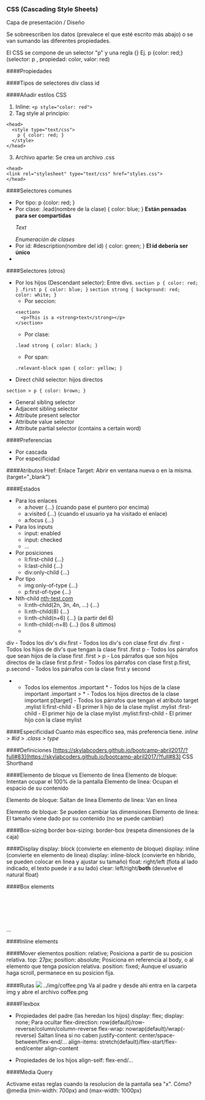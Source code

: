 ### CSS (Cascading Style Sheets)
Capa de presentación / Diseño

Se sobreescriben los datos (prevalece el que esté escrito más abajo) o se van sumando las diferentes propiedades.

El CSS se compone de un selector "p" y una regla {}
Ej. p {color: red;} (selector: p , propiedad: color, valor: red)

####Propiedades

####Tipos de selectores
div
class
id

####Añadir estilos CSS
1. Inline: ```<p style="color: red">```
2. Tag style al principio:
```
<head>
  <style type="text/css">
    p { color: red; }
  </style>
</head>
```
3. Archivo aparte: Se crea un archivo .css
```
<head>
<link rel="stylesheet" type="text/css" href="styles.css">
</head>
```

####Selectores comunes
- Por tipo: p {color: red; }
- Por clase: .lead(nombre de la clase) { color: blue; } **Están pensadas para ser compartidas** *<p class="lead important first">Text</p> Enumeración de clases*
- Por id: #description(nombre del id) { color: green; } **El id debería ser único**
- 
####Selectores (otros)
- Por los hijos (Descendant selector): Entre divs. 
```section p { color: red; }```
```.first p { color: blue; }```
```section strong { background: red; color: white; }``` 
    * Por seccion: 
    ```
    <section>
      <p>This is a <strong>text</strong></p>
    </section>
    ```
    * Por clase: 
    ```
    .lead strong { color: black; }
    ```
    * Por span: 
    ```
    .relevant-block span { color: yellow; }
    ```
- Direct child selector: hijos directos
```
section > p { color: brown; }
```
- General sibling selector
- Adjacent sibling selector
- Attribute present selector
- Attribute value selector
- Attribute partial selector (contains a certain word)

####Preferencias
- Por cascada
- Por especificidad

####Atributos
Href: Enlace
Target: Abrir en ventana nueva o en la misma. (target="_blank")

####Estados
- Para los enlaces
    + a:hover {...} (cuando pase el puntero por encima)
    + a:visited {...} (cuando el usuario ya ha visitado el enlace)
    + a:focus {...} 
- Para los inputs
    + input: enabled
    + input: checked
    + ...
- Por posiciones
    + li:first-child {...}
    + li:last-child {...}
    + div:only-child {...}
- Por tipo
    + img:only-of-type {...}
    + p:first-of-type {...}
- Nth-child [nth-test.com]()
    + li:nth-child(2n, 3n, 4n, ...) {...}
    + li:nth-child(8) {...}
    + li:nth-child(n+6) {...} (a partir del 6)
    + li:nth-child(-n+8) {...} (los 8 ultimos)
    + 

div - Todos los div's
div.first - Todos los div's con clase first
div .first - Todos los hijos de div's que tengan la clase first
.first p - Todos los párrafos que sean hijos de la clase first
.first > p - Los párrafos que son hijos directos de la clase first
p.first - Todos los párrafos con clase first
p.first, p.second - Todos los párrafos con la clase first y second
* - Todos los elementos
.important * - Todos los hijos de la clase important
.important > * - Todos los hijos directos de la clase important
p[target] - Todos los párrafos que tengan el atributo target
.mylist li:first-child - El primer li hijo de la clase mylist
.mylist :first-child - El primer hijo de la clase mylist
.mylist:first-child - El primer hijo con la clase mylist

####Especificidad
Cuanto más específico sea, más preferencia tiene.
*inline > #id > .class > type*

####Definiciones
[https://skylabcoders.github.io/bootcamp-abril2017/?full#83](https://skylabcoders.github.io/bootcamp-abril2017/?full#83) CSS Shorthand

####Elemento de bloque vs Elemento de linea
Elemento de bloque: Intentan ocupar el 100% de la pantalla
Elemento de linea: Ocupan el espacio de su contenido

Elemento de bloque: Saltan de linea
Elemento de linea: Van en línea

Elemento de bloque: Se pueden cambiar las dimensiones
Elemento de linea: El tamaño viene dado por su contenido (no se puede cambiar)

####Box-sizing
border
box-sizing: border-box (respeta dimensiones de la caja)

####Display
display: block (convierte en elemento de bloque)
display: inline (convierte en elemento de linea)
display: inline-block (convierte en híbrido, se pueden colocar en linea y ajustar su tamaño)
float: right/left (flota al lado indicado, el texto puede ir a su lado)
clear: left/right/**both** (devuelve el natural float)

####Box elements
<section></section>
<header></header>
<figure></figure>
<aside></aside>
<table></table>
<div></div>
<h1></h1>
<p></p>
...

####Inline elements
<span></span>
<a href=""></a>
<strong></strong>
<em></em>
<img src="">

####Mover elementos
position: relative; Posiciona a partir de su posicion relativa.
top: 27px;
position: absolute; Posiciona en referencia al body, o al elemento que tenga posicion relativa.
position: fixed; Aunque el usuario haga scroll, permanece en su posicion fija.

####Rutas
<img src="img/coffee.png">
../img/coffee.png Va al padre y desde ahi entra en la carpeta img y abre el archivo coffee.png

####Flexbox
- Propiedades del padre (las heredan los hijos)
display: flex;
display: none; Para ocultar
flex-direction: row(default)/row-reverse/column/column-reverse
flex-wrap: nowrap(default)/wrap(-reverse) Saltan línea si no caben
justify-content: center/space-between/flex-end/...
align-items: stretch(default)/flex-start/flex-end/center
align-content

- Propiedades de los hijos
align-self: flex-end/...

####Media Query

Activame estas reglas cuando la resolucion de la pantalla sea "x".
Cómo? @media (min-width: 700px) and (max-width: 1000px)
